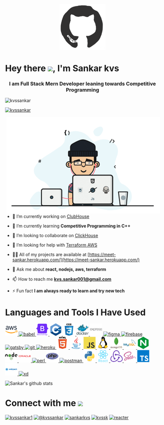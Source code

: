 
<div align="center">
<img src="https://raw.githubusercontent.com/kvssankar/kvssankar/main/octo.gif" alt="GitHub Logo" width="150" height="150" />
</div>

# Hey there <img src="https://media.giphy.com/media/hvRJCLFzcasrR4ia7z/giphy.gif" height="30px">,  I'm Sankar kvs
<h3 align="center">I am Full Stack Mern Developer leaning towards Competitive Programming</h3>  
  
<p align="left"> <img src="https://komarev.com/ghpvc/?username=kvssankar&label=Profile%20views&color=0e75b6&style=flat" alt="kvssankar" /> </p>  
  
<p align="left"> <a href="https://github.com/ryo-ma/github-profile-trophy"><img src="https://github-profile-trophy.vercel.app/?username=kvssankar" alt="kvssankar" /></a> </p>  
<img align="right" src="https://raw.githubusercontent.com/kvssankar/kvssankar/main/programmer.gif" width="500"> 
  
- 🔭 I’m currently working on [ClubHouse](https://github.com/kvssankar/ClubHouse4.0)  
  
- 🌱 I’m currently learning **Competitive Programming in C++**  
  
- 👯 I’m looking to collaborate on [ClickHouse](https://github.com/ClickHouse/ClickHouse)  
  
- 🤝 I’m looking for help with [Terraform AWS](https://github.com/Vishnukvsvk/Terraform-Aws-ServerDeployment)  
  
- 👨‍💻 All of my projects are available at [https://meet-sankar.herokuapp.com/](https://meet-sankar.herokuapp.com/)  
  
- 💬 Ask me about **react, nodejs, aws, terraform**  
  
- 📫 How to reach me **kvs.sankar001@gmail.com**  

- ⚡ Fun fact **I am always ready to learn and try new tech**  
  

  

# Languages and Tools I Have Used
<p align="left"> <a href="https://aws.amazon.com" target="_blank"> <img src="https://raw.githubusercontent.com/devicons/devicon/master/icons/amazonwebservices/amazonwebservices-original-wordmark.svg" alt="aws" width="40" height="40"/> </a> <a href="https://babeljs.io/" target="_blank"> <img src="https://www.vectorlogo.zone/logos/babeljs/babeljs-icon.svg" alt="babel" width="40" height="40"/> </a> <a href="https://getbootstrap.com" target="_blank"> <img src="https://raw.githubusercontent.com/devicons/devicon/master/icons/bootstrap/bootstrap-plain-wordmark.svg" alt="bootstrap" width="40" height="40"/> </a> <a href="https://www.w3schools.com/cpp/" target="_blank"> <img src="https://raw.githubusercontent.com/devicons/devicon/master/icons/cplusplus/cplusplus-original.svg" alt="cplusplus" width="40" height="40"/> </a> <a href="https://www.w3schools.com/css/" target="_blank"> <img src="https://raw.githubusercontent.com/devicons/devicon/master/icons/css3/css3-original-wordmark.svg" alt="css3" width="40" height="40"/> </a> <a href="https://www.docker.com/" target="_blank"> <img src="https://raw.githubusercontent.com/devicons/devicon/master/icons/docker/docker-original-wordmark.svg" alt="docker" width="40" height="40"/> </a> <a href="https://expressjs.com" target="_blank"> <img src="https://raw.githubusercontent.com/devicons/devicon/master/icons/express/express-original-wordmark.svg" alt="express" width="40" height="40"/> </a> <a href="https://www.figma.com/" target="_blank"> <img src="https://www.vectorlogo.zone/logos/figma/figma-icon.svg" alt="figma" width="40" height="40"/> </a> <a href="https://firebase.google.com/" target="_blank"> 
<img src="https://www.vectorlogo.zone/logos/firebase/firebase-icon.svg" alt="firebase" width="40" height="40"/> </a> <a href="https://www.gatsbyjs.com/" target="_blank"> <img src="https://www.vectorlogo.zone/logos/gatsbyjs/gatsbyjs-icon.svg" alt="gatsby" width="40" height="40"/> </a> <a href="https://git-scm.com/" target="_blank"> <img src="https://www.vectorlogo.zone/logos/git-scm/git-scm-icon.svg" alt="git" width="40" height="40"/> </a> <a href="https://heroku.com" target="_blank"> <img src="https://www.vectorlogo.zone/logos/heroku/heroku-icon.svg" alt="heroku" width="40" height="40"/> </a> <a href="https://www.w3.org/html/" target="_blank"> <img src="https://raw.githubusercontent.com/devicons/devicon/master/icons/html5/html5-original-wordmark.svg" alt="html5" width="40" height="40"/> </a> <a href="https://www.java.com" target="_blank"> <img src="https://raw.githubusercontent.com/devicons/devicon/master/icons/java/java-original.svg" alt="java" width="40" height="40"/> </a> <a href="https://developer.mozilla.org/en-US/docs/Web/JavaScript" target="_blank"> <img src="https://raw.githubusercontent.com/devicons/devicon/master/icons/javascript/javascript-original.svg" alt="javascript" width="40" height="40"/> </a> <a href="https://www.linux.org/" target="_blank"> <img src="https://raw.githubusercontent.com/devicons/devicon/master/icons/linux/linux-original.svg" alt="linux" width="40" height="40"/> </a> <a href="https://www.mongodb.com/" target="_blank"> <img src="https://raw.githubusercontent.com/devicons/devicon/master/icons/mongodb/mongodb-original-wordmark.svg" alt="mongodb" width="40" height="40"/> </a> <a href="https://www.mysql.com/" target="_blank"> <img src="https://raw.githubusercontent.com/devicons/devicon/master/icons/mysql/mysql-original-wordmark.svg" alt="mysql" width="40" height="40"/> </a> <a href="https://www.nginx.com" target="_blank"> <img src="https://raw.githubusercontent.com/devicons/devicon/master/icons/nginx/nginx-original.svg" alt="nginx" width="40" height="40"/> </a> <a href="https://nodejs.org" target="_blank"> <img src="https://raw.githubusercontent.com/devicons/devicon/master/icons/nodejs/nodejs-original-wordmark.svg" alt="nodejs" width="40" height="40"/> </a> <a href="https://www.oracle.com/" target="_blank"> <img src="https://raw.githubusercontent.com/devicons/devicon/master/icons/oracle/oracle-original.svg" alt="oracle" width="40" height="40"/> </a> <a href="https://www.perl.org/" target="_blank"> <img src="https://api.iconify.design/logos-perl.svg" alt="perl" width="40" height="40"/> </a> <a href="https://www.php.net" target="_blank"> <img src="https://raw.githubusercontent.com/devicons/devicon/master/icons/php/php-original.svg" alt="php" width="40" height="40"/> </a> <a href="https://postman.com" target="_blank"> <img src="https://www.vectorlogo.zone/logos/getpostman/getpostman-icon.svg" alt="postman" width="40" height="40"/> </a> <a href="https://www.python.org" target="_blank"> <img src="https://raw.githubusercontent.com/devicons/devicon/master/icons/python/python-original.svg" alt="python" width="40" height="40"/> </a> <a href="https://reactjs.org/" target="_blank"> <img src="https://raw.githubusercontent.com/devicons/devicon/master/icons/react/react-original-wordmark.svg" alt="react" width="40" height="40"/> </a> <a href="https://redux.js.org" target="_blank"> <img src="https://raw.githubusercontent.com/devicons/devicon/master/icons/redux/redux-original.svg" alt="redux" width="40" height="40"/> </a> <a href="https://sass-lang.com" target="_blank"> <img src="https://raw.githubusercontent.com/devicons/devicon/master/icons/sass/sass-original.svg" alt="sass" width="40" height="40"/> </a> <a href="https://www.typescriptlang.org/" target="_blank"> <img src="https://raw.githubusercontent.com/devicons/devicon/master/icons/typescript/typescript-original.svg" alt="typescript" width="40" height="40"/> </a> <a href="https://webpack.js.org" target="_blank"> <img src="https://raw.githubusercontent.com/devicons/devicon/d00d0969292a6569d45b06d3f350f463a0107b0d/icons/webpack/webpack-original-wordmark.svg" alt="webpack" width="40" height="40"/> </a> <a href="https://www.adobe.com/products/xd.html" target="_blank"> <img src="https://cdn.worldvectorlogo.com/logos/adobe-xd.svg" alt="xd" width="40" height="40"/> </a> </p>  

<p>

![Sankar's github stats](https://github-readme-stats.vercel.app/api?username=kvssankar&show_icons=true&hide_border=true)
</p>


# Connect with me <img src="https://raw.githubusercontent.com/ShahriarShafin/ShahriarShafin/main/Assets/handshake.gif" height="32px">
<p>  
<a href="https://twitter.com/kvssankar1" target="blank"><img align="center" src="https://img.shields.io/badge/Twitter-1DA1F2?style=for-the-badge&logo=twitter&logoColor=white" alt="kvssankar1"/></a>  
<a href="https://medium.com/@kvssankar" target="blank"><img align="center" src="https://img.shields.io/badge/Medium-12100E?style=for-the-badge&logo=medium&logoColor=white" alt="@kvssankar" /></a> 
<a href="https://linkedin.com/in/sankarkvs" target="blank"><img align="center" src="https://img.shields.io/badge/LinkedIn-0077B5?style=for-the-badge&logo=linkedin&logoColor=white" alt="sankarkvs"/></a>  
<a href="https://instagram.com/kvssk" target="blank"><img align="center" src="https://img.shields.io/badge/Instagram-E4405F?style=for-the-badge&logo=instagram&logoColor=white" alt="kvssk" /></a>  
<a href="https://fb.com/reacter" target="blank"><img align="center" src="https://img.shields.io/badge/Facebook-1877F2?style=for-the-badge&logo=facebook&logoColor=white" alt="reacter" /></a>  

 
</p>  
